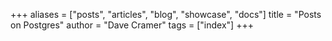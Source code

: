 +++
aliases = ["posts", "articles", "blog", "showcase", "docs"]
title = "Posts on Postgres"
author = "Dave Cramer"
tags = ["index"]
+++
